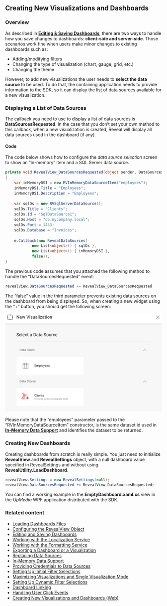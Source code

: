 ## Creating New Visualizations and Dashboards

### Overview

As described in [**Editing & Saving Dashboards**](editing-saving-dashboards-desktop.md), there are two ways to handle how you save changes to dashboards: **client-side and server-side**. Those scenarios work fine when users make minor changes to existing dashboards such as:

  - Adding/modifying filters
  - Changing the type of visualization (chart, gauge, grid, etc.)
  - Changing the theme

However, to add new visualizations the user needs to **select the data source** to be used. To do that, the containing application needs to provide information to the SDK, so it can display the list of data sources available for a new visualization.

### Displaying a List of Data Sources

The callback you need to use to display a list of data sources is
__DataSourcesRequested__.
In the case that you don’t set your own method to this callback, when a new visualization is created, Reveal will display all data sources used in the dashboard (if any).

#### Code

The code below shows how to configure the *data source selection* screen to show an “in-memory” item and a SQL Server data source.

``` csharp
private void RevealView_DataSourcesRequested(object sender, DataSourcesRequestedEventArgs e)
{
    var inMemoryDSI = new RVInMemoryDataSourceItem("employees");
    inMemoryDSI.Title = "Employees";
    inMemoryDSI.Description = "Employees";

    var sqlDs = new RVSqlServerDataSource();
    sqlDs.Title = "Clients";
    sqlDs.Id = "SqlDataSource1";
    sqlDs.Host = "db.mycompany.local";
    sqlDs.Port = 1433;
    sqlDs.Database = "Invoices";

    e.Callback(new RevealDataSources(
            new List<object>() { sqlDs },
            new List<object>() { inMemoryDSI },
            false));
}
```

The previous code assumes that you attached the following method to
handle the “DataSourcesRequested” event:

``` csharp
revealView.DataSourcesRequested += RevealView_DataSourcesRequested
```

The “false” value in the third parameter prevents existing data sources on the dashboard from being displayed. So, when creating a new widget using the “+” button, you should get the following screen:

![displayingDataSources\_web](images/displayingDataSources_web.png)

Please note that the “employees” parameter passed to the
“RVInMemoryDataSourceItem” constructor, is the same dataset id used in [**In-Memory Data Support**](in-memory-data-desktop.md) and identifies the dataset to be returned.

### Creating New Dashboards

Creating dashboards from scratch is really simple. You just need to
initialize __RevealView__ and
__RevealSettings__ object,
with a null dashboard value specified in RevealSettings and without
using
__RevealUtility.LoadDashboard__.

``` csharp
revealView.Settings = new RevealSettings(null);
revealView.DataSourcesRequested += RevealView_DataSourcesRequested;
```

You can find a working example in the **EmptyDashboard.xaml.cs** view in the *UpMedia* WPF application distributed with the SDK.

### Related content

  - [Loading Dashboards Files](loading-dashboards-desktop.md)
  - [Configuring the RevealView Object](configuring-revealview-desktop.md)
  - [Editing and Saving Dashboards](editing-saving-dashboards-desktop.md)
  - [Working with the Localization Service](localization-service-desktop.md)
  - [Working with the Formatting Service](formatting-service-desktop.md)
  - [Exporting a Dashboard or a Visualization](exporting-dashboard-visualization-desktop.md)
  - [Replacing Data Sources](replacing-data-sources-desktop.md)
  - [In-Memory Data Support](in-memory-data-desktop.md)
  - [Providing Credentials to Data Sources](providing-credentials-datasources-desktop.md)
  - [Setting Up Initial Filter Selections](setting-initial-filters-desktop.md)
  - [Maximizing Visualizations and Single Visualization Mode](maximizing-visualizations-desktop.md)
  - [Setting Up Dynamic Filter Selections](setting-dynamic-filters-desktop.md)
  - [Dashboard Linking](dashboard-linking-desktop.md)
  - [Handling User Click Events](handling-click-events-desktop.md)
  - [Creating New Visualizations and Dashboards (Web)](../../web-sdk/using-the-client-sdk/creating-visualizations-dashboards-client-web.md)
